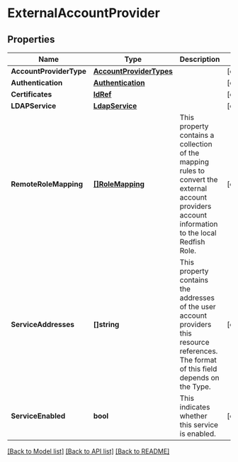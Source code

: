 # ExternalAccountProvider

## Properties
Name | Type | Description | Notes
------------ | ------------- | ------------- | -------------
**AccountProviderType** | [**AccountProviderTypes**](AccountProviderTypes.md) |  | [optional] 
**Authentication** | [**Authentication**](Authentication.md) |  | [optional] 
**Certificates** | [**IdRef**](idRef.md) |  | [optional] 
**LDAPService** | [**LdapService**](LDAPService.md) |  | [optional] 
**RemoteRoleMapping** | [**[]RoleMapping**](RoleMapping.md) | This property contains a collection of the mapping rules to convert the external account providers account information to the local Redfish Role. | [optional] 
**ServiceAddresses** | **[]string** | This property contains the addresses of the user account providers this resource references. The format of this field depends on the Type. | [optional] 
**ServiceEnabled** | **bool** | This indicates whether this service is enabled. | [optional] 

[[Back to Model list]](../README.md#documentation-for-models) [[Back to API list]](../README.md#documentation-for-api-endpoints) [[Back to README]](../README.md)


